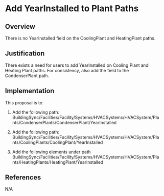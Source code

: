 # Add YearInstalled to Plant Paths

## Overview

There is no YearInstalled field on the CoolingPlant and HeatingPlant paths.

## Justification

There exists a need for users to add YearInstalled on Cooling Plant and Heating Plant paths.  For consistency, also add the field to the CondenserPlant path.

## Implementation

This proposal is to:
1. Add the following path: BuildingSync/Facilities/Facility/Systems/HVACSystems/HVACSystem/Plants/CondenserPlants/CondenserPlant/YearInstalled

2. Add the following path: BuildingSync/Facilities/Facility/Systems/HVACSystems/HVACSystem/Plants/CoolingPlants/CoolingPlant/YearInstalled

3. Add the following elements under path BuildingSync/Facilities/Facility/Systems/HVACSystems/HVACSystem/Plants/HeatingPlants/HeatingPlant/YearInstalled

## References

N/A
